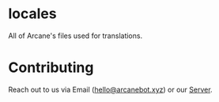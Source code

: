 # locales
All of Arcane's files used for translations. 

# Contributing

Reach out to us via Email (hello@arcanebot.xyz) or our [Server](https://discord.gg/arcane).